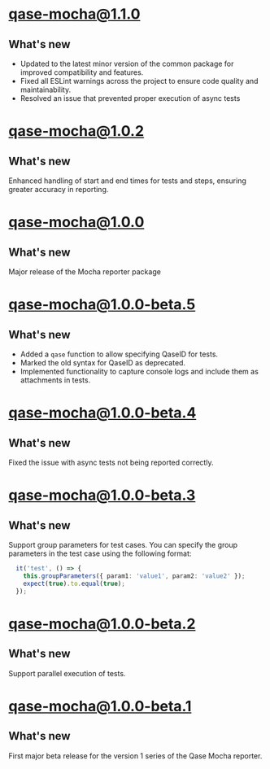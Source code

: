 # qase-mocha@1.1.0

## What's new

- Updated to the latest minor version of the common package for improved compatibility and features.
- Fixed all ESLint warnings across the project to ensure code quality and maintainability.
- Resolved an issue that prevented proper execution of async tests

# qase-mocha@1.0.2

## What's new

Enhanced handling of start and end times for tests and steps, ensuring greater accuracy in reporting.

# qase-mocha@1.0.0

## What's new

Major release of the Mocha reporter package

# qase-mocha@1.0.0-beta.5

## What's new

- Added a `qase` function to allow specifying QaseID for tests.
- Marked the old syntax for QaseID as deprecated.
- Implemented functionality to capture console logs and include them as attachments in tests.

# qase-mocha@1.0.0-beta.4

## What's new

Fixed the issue with async tests not being reported correctly.

# qase-mocha@1.0.0-beta.3

## What's new

Support group parameters for test cases. You can specify the group parameters in the test case using the following format: 

```ts
  it('test', () => {
    this.groupParameters({ param1: 'value1', param2: 'value2' });
    expect(true).to.equal(true);
  });
```

# qase-mocha@1.0.0-beta.2

## What's new

Support parallel execution of tests.

# qase-mocha@1.0.0-beta.1

## What's new

First major beta release for the version 1 series of the Qase Mocha reporter.
